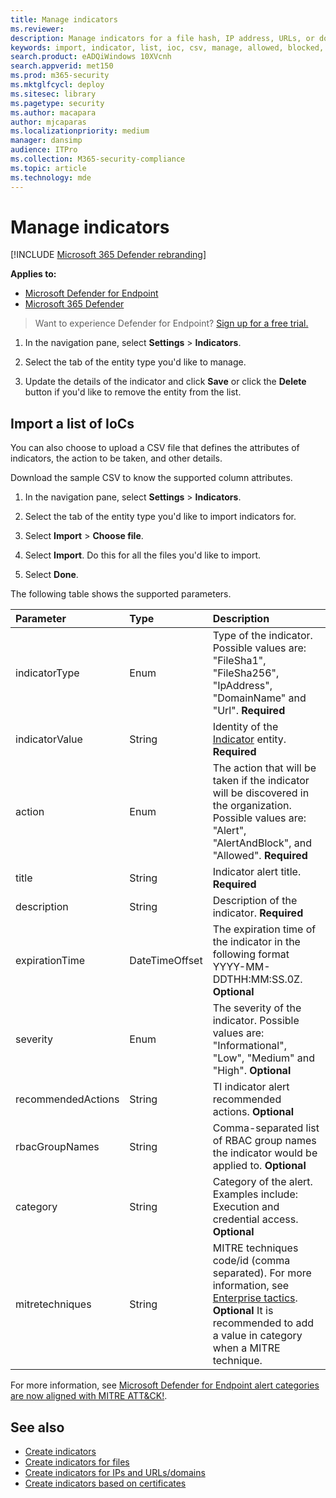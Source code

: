 ```yaml
---
title: Manage indicators
ms.reviewer: 
description: Manage indicators for a file hash, IP address, URLs, or domains that define the detection, prevention, and exclusion of entities.
keywords: import, indicator, list, ioc, csv, manage, allowed, blocked, block, clean, malicious, file hash, ip address, urls, domain
search.product: eADQiWindows 10XVcnh
search.appverid: met150
ms.prod: m365-security
ms.mktglfcycl: deploy
ms.sitesec: library
ms.pagetype: security
ms.author: macapara
author: mjcaparas
ms.localizationpriority: medium
manager: dansimp
audience: ITPro
ms.collection: M365-security-compliance
ms.topic: article
ms.technology: mde
---
```


# Manage indicators

[!INCLUDE [Microsoft 365 Defender rebranding](../../includes/microsoft-defender.md)]


**Applies to:**
- [Microsoft Defender for Endpoint](https://go.microsoft.com/fwlink/?linkid=2154037)
- [Microsoft 365 Defender](https://go.microsoft.com/fwlink/?linkid=2118804)


>Want to experience Defender for Endpoint? [Sign up for a free trial.](https://www.microsoft.com/en-us/WindowsForBusiness/windows-atp?ocid=docs-wdatp-automationexclusionlist-abovefoldlink)


1. In the navigation pane, select **Settings** > **Indicators**.

2. Select the tab of the entity type you'd like to manage.  

3. Update the details of the indicator and click **Save** or click the **Delete** button if you'd like to remove the entity from the list.

## Import a list of IoCs

You can also choose to upload a CSV file that defines the attributes of indicators, the action to be taken, and other details.

Download the sample CSV to know the supported column attributes.

1. In the navigation pane, select **Settings** > **Indicators**.

2. Select the tab of the entity type you'd like to import indicators for.

3. Select **Import** > **Choose file**. 

4. Select **Import**. Do this for all the files you'd like to import. 

5. Select **Done**.

The following table shows the supported parameters.

Parameter |	Type	|	Description
:---|:---|:---
indicatorType | Enum | Type of the indicator. Possible values are: "FileSha1", "FileSha256", "IpAddress", "DomainName" and "Url". **Required**
indicatorValue | String | Identity of the [Indicator](ti-indicator.md) entity. **Required**
action | Enum | The action that will be taken if the indicator will be discovered in the organization. Possible values are: "Alert", "AlertAndBlock", and "Allowed". **Required**
title | String | Indicator alert title. **Required**
description | String |  Description of the indicator. **Required**
expirationTime | DateTimeOffset | The expiration time of the indicator in the following format YYYY-MM-DDTHH:MM:SS.0Z. **Optional**
severity | Enum | The severity of the indicator. Possible values are: "Informational", "Low", "Medium" and "High". **Optional**
recommendedActions | String | TI indicator alert recommended actions. **Optional**
rbacGroupNames | String | Comma-separated list of RBAC group names the indicator would be applied to. **Optional**
category | String | Category of the alert. Examples include: Execution and credential access. **Optional**
mitretechniques| String | MITRE techniques code/id (comma separated). For more information, see [Enterprise tactics](https://attack.mitre.org/tactics/enterprise/). **Optional** It is recommended to add a value in category when a MITRE technique.

For more information, see [Microsoft Defender for Endpoint alert categories are now aligned with MITRE ATT&CK!](https://techcommunity.microsoft.com/t5/microsoft-defender-for-endpoint/microsoft-defender-atp-alert-categories-are-now-aligned-with/ba-p/732748).


## See also
- [Create indicators](manage-indicators.md)
- [Create indicators for files](indicator-file.md)
- [Create indicators for IPs and URLs/domains](indicator-ip-domain.md)
- [Create indicators based on certificates](indicator-certificates.md)

